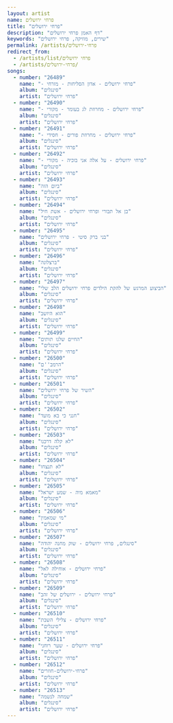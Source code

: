```yaml
---
layout: artist
name: פרחי ירושלים
title: "פרחי ירושלים"
description: "דף האמן פרחי ירושלים"
keywords: "שירים, מוזיקה, פרחי ירושלים"
permalink: /artists/פרחי-ירושלים
redirect_from:
  - /artists/list/פרחי ירושלים
  - /artists/פרחי-ירושלים/
songs:
  - number: "26489"
    name: "- פרחי ירושלים - אדון הסליחות - מזרחי"
    album: "סינגלים"
    artist: "פרחי ירושלים"
  - number: "26490"
    name: "- פרחי ירושלים - מחרוזת לג בעומר - מקורי"
    album: "סינגלים"
    artist: "פרחי ירושלים"
  - number: "26491"
    name: "- פרחי ירושלים - מחרוזת פורים - חסידי"
    album: "סינגלים"
    artist: "פרחי ירושלים"
  - number: "26492"
    name: "- פרחי ירושלים - על אלה אני בוכיה - מקורי"
    album: "סינגלים"
    artist: "פרחי ירושלים"
  - number: "26493"
    name: "ביום הזה"
    album: "סינגלים"
    artist: "פרחי ירושלים"
  - number: "26494"
    name: "בן אל תבורי ופרחי ירושלים - אשת חיל"
    album: "סינגלים"
    artist: "פרחי ירושלים"
  - number: "26495"
    name: "בני ברק סיטי - פרחי ירושלים"
    album: "סינגלים"
    artist: "פרחי ירושלים"
  - number: "26496"
    name: "ברצלונה"
    album: "סינגלים"
    artist: "פרחי ירושלים"
  - number: "26497"
    name: "הביצוע המרגש של להקת הילדים פרחי ירושלים הלב שלי"
    album: "סינגלים"
    artist: "פרחי ירושלים"
  - number: "26498"
    name: "הוא היושב"
    album: "סינגלים"
    artist: "פרחי ירושלים"
  - number: "26499"
    name: "החיים שלנו תותים"
    album: "סינגלים"
    artist: "פרחי ירושלים"
  - number: "26500"
    name: "הרמב''ם"
    album: "סינגלים"
    artist: "פרחי ירושלים"
  - number: "26501"
    name: "השיר של פרחי ירושלים"
    album: "סינגלים"
    artist: "פרחי ירושלים"
  - number: "26502"
    name: "חנני כי בא מועד"
    album: "סינגלים"
    artist: "פרחי ירושלים"
  - number: "26503"
    name: "לא קלה דרכנו"
    album: "סינגלים"
    artist: "פרחי ירושלים"
  - number: "26504"
    name: "לא תנצחו"
    album: "סינגלים"
    artist: "פרחי ירושלים"
  - number: "26505"
    name: "מאמא מיה - שמע ישראל"
    album: "סינגלים"
    artist: "פרחי ירושלים"
  - number: "26506"
    name: "מי שמאמין"
    album: "סינגלים"
    artist: "פרחי ירושלים"
  - number: "26507"
    name: "סינגלים, פרחי ירושלים - שוק מחנה יהודה"
    album: "סינגלים"
    artist: "פרחי ירושלים"
  - number: "26508"
    name: "פרחי ירושלים - אוחילה לאל"
    album: "סינגלים"
    artist: "פרחי ירושלים"
  - number: "26509"
    name: "פרחי ירושלים - ירושלים של זהב"
    album: "סינגלים"
    artist: "פרחי ירושלים"
  - number: "26510"
    name: "פרחי ירושלים - צלילי השבת"
    album: "סינגלים"
    artist: "פרחי ירושלים"
  - number: "26511"
    name: "פרחי ירושלים - שער רוחני"
    album: "סינגלים"
    artist: "פרחי ירושלים"
  - number: "26512"
    name: "פרחי-ירושלים-חוזרים"
    album: "סינגלים"
    artist: "פרחי ירושלים"
  - number: "26513"
    name: "שמחה לנשמה"
    album: "סינגלים"
    artist: "פרחי ירושלים"
---
```

